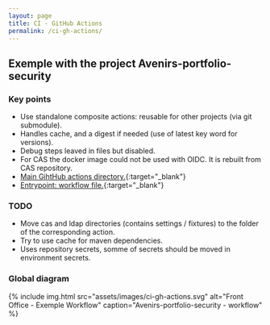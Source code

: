 ```yaml
---
layout: page
title: CI - GitHub Actions
permalink: /ci-gh-actions/
---
```


## Exemple with the project Avenirs-portfolio-security

### Key points
- Use standalone composite actions: reusable for other projects (via git submodule).
- Handles cache, and a digest if needed (use of latest key word for versions).
- Debug steps leaved in files but disabled.
- For CAS the docker image could not be used with OIDC. It is rebuilt from CAS repository.
- [Main GihtHub actions directory.](https://github.com/avenirs-esr/avenirs-portfolio-security/tree/main/.github){:target="_blank"}
- [Entrypoint: workflow file.](https://github.com/avenirs-esr/avenirs-portfolio-security/blob/main/.github/workflows/main.yaml){:target="_blank"}

### TODO
- Move cas and ldap directories (contains settings / fixtures) to the folder of the corresponding action.
- Try to use cache for maven dependencies.
- Uses repository secrets, somme of secrets should be moved in environment secrets.


### Global diagram

{% include img.html
        src="assets/images/ci-gh-actions.svg"
        alt="Front Office - Exemple Workflow"
        caption="Avenirs-portfolio-security - workflow"
%}

